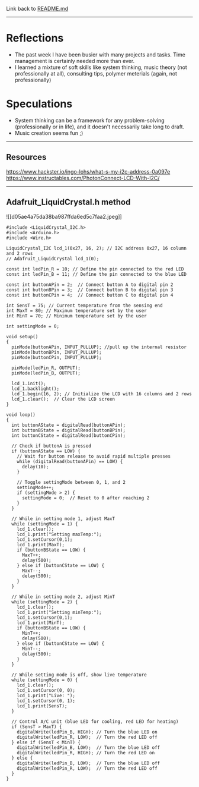 Link back to [README.md](../README.md)

---
# Reflections
- The past week I have been busier with many projects and tasks.  Time management is certainly needed more than ever. 
- I learned a mixture of soft skills like system thinking, music theory (not professionally at all), consulting tips, polymer meterials (again, not professionally)

# Speculations
- System thinking can be a framework for any problem-solving (professionally or in life), and it doesn't necessarily take long to draft. 
- Music creation seems fun ;)

---

## Resources
https://www.hackster.io/ingo-lohs/what-s-my-i2c-address-0a097e
https://www.instructables.com/PhotonConnect-LCD-With-I2C/

---

## Adafruit_LiquidCrystal.h method
![[d05ae4a75da38ba987ffda6ed5c7faa2.jpeg]]
```
#include <LiquidCrystal_I2C.h>
#include <Arduino.h>
#include <Wire.h>

LiquidCrystal_I2C lcd_1(0x27, 16, 2); // I2C address 0x27, 16 column and 2 rows
// Adafruit_LiquidCrystal lcd_1(0);

const int ledPin_R = 10; // Define the pin connected to the red LED
const int ledPin_B = 11; // Define the pin connected to the blue LED

const int buttonAPin = 2;  // Connect button A to digital pin 2
const int buttonBPin = 3;  // Connect button B to digital pin 3
const int buttonCPin = 4;  // Connect button C to digital pin 4

int SensT = 75; // Current temperature from the sensing end
int MaxT = 80; // Maximum temperature set by the user
int MinT = 70; // Minimum temperature set by the user

int settingMode = 0;

void setup()
{
  pinMode(buttonAPin, INPUT_PULLUP); //pull up the internal resistor
  pinMode(buttonBPin, INPUT_PULLUP);
  pinMode(buttonCPin, INPUT_PULLUP);
  
  pinMode(ledPin_R, OUTPUT);
  pinMode(ledPin_B, OUTPUT);

  lcd_1.init();
  lcd_1.backlight();
  lcd_1.begin(16, 2); // Initialize the LCD with 16 columns and 2 rows
  lcd_1.clear();  // Clear the LCD screen
}

void loop()
{
  int buttonAState = digitalRead(buttonAPin);
  int buttonBState = digitalRead(buttonBPin);
  int buttonCState = digitalRead(buttonCPin);

  // Check if buttonA is pressed
  if (buttonAState == LOW) {
    // Wait for button release to avoid rapid multiple presses
    while (digitalRead(buttonAPin) == LOW) {
      delay(10);
    }

    // Toggle settingMode between 0, 1, and 2
    settingMode++;
    if (settingMode > 2) {
      settingMode = 0;  // Reset to 0 after reaching 2
    }
  }
    
  // While in setting mode 1, adjust MaxT
  while (settingMode = 1) {
    lcd_1.clear();
    lcd_1.print("Setting maxTemp:");
    lcd_1.setCursor(0,1);
    lcd_1.print(MaxT);
    if (buttonBState == LOW) {
      MaxT++;
      delay(500);  
    } else if (buttonCState == LOW) {
      MaxT--;
      delay(500);  
    }
  }
    
  // While in setting mode 2, adjust MinT
  while (settingMode = 2) {
    lcd_1.clear();
    lcd_1.print("Setting minTemp:");
    lcd_1.setCursor(0,1);
    lcd_1.print(MinT);
    if (buttonBState == LOW) {
      MinT++;
      delay(500);  
    } else if (buttonCState == LOW) {
      MinT--;
      delay(500);  
    }
  }

  // While setting mode is off, show live temperature
  while (settingMode = 0) {
  	lcd_1.clear();
    lcd_1.setCursor(0, 0);
  	lcd_1.print("Live: ");
    lcd_1.setCursor(0, 1);
  	lcd_1.print(SensT);
  }

  // Control A/C unit (blue LED for cooling, red LED for heating)
  if (SensT > MaxT) {
    digitalWrite(ledPin_B, HIGH); // Turn the blue LED on
    digitalWrite(ledPin_R, LOW);  // Turn the red LED off
  } else if (SensT < MinT) {
    digitalWrite(ledPin_B, LOW);  // Turn the blue LED off
    digitalWrite(ledPin_R, HIGH); // Turn the red LED on
  } else {
    digitalWrite(ledPin_B, LOW);  // Turn the blue LED off
    digitalWrite(ledPin_R, LOW);  // Turn the red LED off
  }
}
```